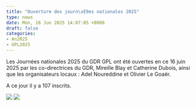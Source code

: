 ```yaml
---
title: "Ouverture des journ\xE9es nationales 2025"
type: news
date: Mon, 16 Jun 2025 14:07:05 +0000
draft: false
categories:
- An2025
- GPL2025
---
```


Les Journées nationales 2025 du GDR GPL ont été ouvertes en ce 16 juin 2025 par les co-directrices du GDR, Mireille Blay et Catherine Dubois, ainsi que les organisateurs locaux : Adel Noureddine et Olivier Le Goaër.

A ce jour il y a 107 inscrits.

![](https://gdr-gpl.cnrs.fr/wp-content/uploads/2025/06/GPL25_ouverture1.jpg) ![](https://gdr-gpl.cnrs.fr/wp-content/uploads/2025/06/GPL65_Ouverture2.jpg)
